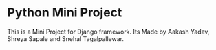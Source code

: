 # Python Mini Project
This is a Mini Project for Django framework. Its Made by Aakash Yadav, Shreya Sapale and Snehal Tagalpallewar.

